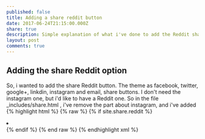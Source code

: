 ```yaml
---
published: false
title: Adding a share reddit button
date: 2017-06-24T21:15:00.000Z
share: true
description: Simple explanation of what i've done to add the Reddit share button
layout: post
comments: true
---
```

## Adding the share Reddit option

So, i wanted to add the share Reddit button.
The theme as facebook, twitter, google+, linkdin, instagram and email, share buttons.
I don't need the instagram one, but i'd like to have a Reddit one. 
So in the file _includes/share.html , i've remove the part about instagram, and i've added
{% highlight html %}
{% raw %}
    {% if site.share.reddit %}
    <li class="share-reddit">
      <a href="https://www.reddit.com/submit?url={{ page.url | absolute_url }}&title={{ page.title }}" class="btn" title="{{ site.data.ui-text[site.locale].share_on_label }} Reddit">
       <span class="fa-stack fa-lg">
         <i class="fa fa-circle-thin fa-stack-2x"></i>
         <i class="fa fa-reddit fa-stack-2x"></i>
       </span>
      </a>
    </li>
    {% endif %}
{% end raw %}
{% endhighlight xml %}

